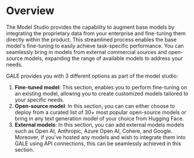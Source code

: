 # Overview

The Model Studio provides the capability to augment base models by integrating the proprietary data from your enterprise and fine-tuning them directly within the product. This streamlined process enables the base model's fine-tuning to easily achieve task-specific performance. You can seamlessly bring in models from external commercial sources and open-source models, expanding the range of available models to address your needs.

GALE provides you with 3 different options as part of the model studio:

1. **Fine-tuned model**: This section, enables you to perform fine-tuning on an existing model, allowing you to create customized models tailored to your specific needs.
2. **Open-source model**: In this section, you can can either choose to deploy from a curated list of 30+ most popular open-source models or bring in any text generation model of your choice from Hugging Face.
3. **External models**: In this section, you can add external models models such as Open AI, Anthropic, Azure Open AI, Cohere, and Google. Moreover, if you've hosted any models and wish to integrate them into GALE using API connections, this can be seamlessly achieved in this section.